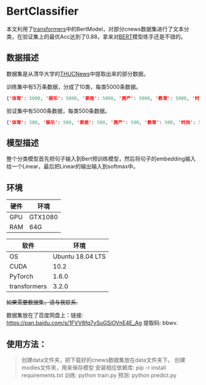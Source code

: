 # BertClassifier

本文利用了[transformers](https://github.com/huggingface/transformers)中的BertModel，对部分cnews数据集进行了文本分类，在验证集上的最优Acc达到了0.88，拿来对[BERT](https://arxiv.org/abs/1810.04805)模型练手还是不错的。

<!-- more -->

## 数据描述
数据集是从清华大学的[THUCNews](http://thuctc.thunlp.org/)中提取出来的部分数据。

训练集中有5万条数据，分成了10类，每类5000条数据。
```JSON
{'体育': 5000, '娱乐': 5000, '家居': 5000, '房产': 5000, '教育': 5000, '时尚': 5000, '时政': 5000, '游戏': 5000, '科技': 5000, '财经': 5000}
```

验证集中有5000条数据，每类500条数据。
```JSON
{'体育': 500, '娱乐': 500, '家居': 500, '房产': 500, '教育': 500, '时尚': 500, '时政': 500, '游戏': 500, '科技': 500, '财经': 500}
```

## 模型描述
整个分类模型首先把句子输入到Bert预训练模型，然后将句子的embedding输入给一个Linear，最后把Linear的输出输入到softmax中。

## 环境


|  硬件 | 环境 |
|  ----  | ----  |
| GPU  | GTX1080 |
| RAM  | 64G |

|  软件 | 环境 |
|  ----  | ----  |
| OS | Ubuntu 18.04 LTS |
| CUDA | 10.2 |
| PyTorch | 1.6.0 |
| transformers | 3.2.0 |


~~如果需要数据集，请与我联系.~~

数据集放在了百度网盘上：链接: https://pan.baidu.com/s/1FVV8fq7vSuGSiOVnE4E_Ag 提取码: bbwv.


## 使用方法：
> 创建data文件夹，把下载好的cnews数据集放在data文件夹下。
> 创建modles文件夹，用来保存模型
> 安装相应依赖库: pip -r install requirements.txt
> 训练: python train.py
> 预测: python predict.py
